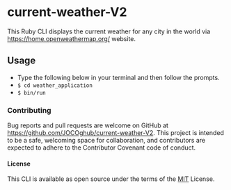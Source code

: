 # current-weather-V2
This Ruby CLI displays the current weather for any city in the world via https://home.openweathermap.org/ website.

## Usage
* Type the following below in your terminal and then follow the prompts.
* ```$ cd weather_application```
* ```$ bin/run```

### Contributing
Bug reports and pull requests are welcome on GitHub at https://github.com/JOCOghub/current-weather-V2. This project is intended to be a safe, welcoming space for collaboration, and contributors are expected to adhere to the Contributor Covenant code of conduct.

#### License
This CLI is available as open source under the terms of the [MIT](https://opensource.org/licenses/MIT) License.